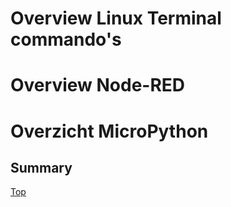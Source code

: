 # Overview Linux Terminal commando's

# Overview Node-RED

# Overzicht MicroPython

## Summary

[Top](#Overview-Julia-1)
